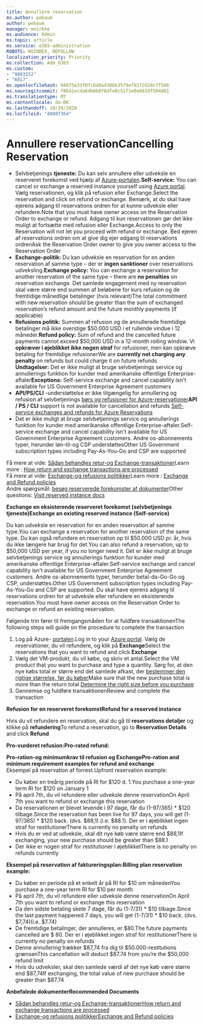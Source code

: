 ```yaml
---
title: Annullere reservation
ms.author: pebaum
author: pebaum
manager: mnirkhe
ms.audience: Admin
ms.topic: article
ms.service: o365-administration
ROBOTS: NOINDEX, NOFOLLOW
localization_priority: Priority
ms.collection: Adm_O365
ms.custom:
- "9003552"
- "6817"
ms.openlocfilehash: 04875e33f07c6d0a4306b3579ef81f2d28c7f506
ms.sourcegitcommit: f8b41ecda6db0b8f64fe0c51f1e8e6619f504d61
ms.translationtype: MT
ms.contentlocale: da-DK
ms.lasthandoff: 10/28/2020
ms.locfileid: "48807364"
---
```

# <a name="cancelling-reservation"></a><span data-ttu-id="635b8-102">Annullere reservation</span><span class="sxs-lookup"><span data-stu-id="635b8-102">Cancelling Reservation</span></span>

- <span data-ttu-id="635b8-103">Selvbetjenings **tjeneste:** Du kan selv annullere eller udveksle en reserveret forekomst ved hjælp af [Azure-portalen](https://portal.azure.com/#blade/Microsoft_Azure_Reservations/ReservationsBrowseBlade).</span><span class="sxs-lookup"><span data-stu-id="635b8-103">**Self-service:** You can cancel or exchange a reserved instance yourself using [Azure portal](https://portal.azure.com/#blade/Microsoft_Azure_Reservations/ReservationsBrowseBlade).</span></span> <span data-ttu-id="635b8-104">Vælg reservationen, og klik på refusion eller Exchange.</span><span class="sxs-lookup"><span data-stu-id="635b8-104">Select the reservation and click on refund or exchange.</span></span> <span data-ttu-id="635b8-105">Bemærk, at du skal have ejerens adgang til reservations ordren for at kunne udveksle eller refundere.</span><span class="sxs-lookup"><span data-stu-id="635b8-105">Note that you must have owner access on the Reservation Order to exchange or refund.</span></span> <span data-ttu-id="635b8-106">Adgang til kun reservationen gør det ikke muligt at fortsætte med refusion eller Exchange.</span><span class="sxs-lookup"><span data-stu-id="635b8-106">Access to only the Reservation will not let you proceed with refund or exchange.</span></span> <span data-ttu-id="635b8-107">Bed ejeren af reservations ordren om at give dig ejer adgang til reservations ordren</span><span class="sxs-lookup"><span data-stu-id="635b8-107">Ask the Reservation Order owner to give you owner access to the Reservation Order</span></span>
- <span data-ttu-id="635b8-108">**Exchange-politik:** Du kan udveksle en reservation for en anden reservation af samme type – der er **ingen sanktioner** over reservations udveksling.</span><span class="sxs-lookup"><span data-stu-id="635b8-108">**Exchange policy:** You can exchange a reservation for another reservation of the same type – there are **no penalties** on reservation exchange.</span></span> <span data-ttu-id="635b8-109">Det samlede engagement med ny reservation skal være større end summen af beløbene for kurs refusion og de fremtidige månedlige betalinger (hvis relevant)</span><span class="sxs-lookup"><span data-stu-id="635b8-109">The total commitment with new reservation should be greater than the sum of exchanged reservation’s refund amount and the future monthly payments (if applicable)</span></span>
- <span data-ttu-id="635b8-110">**Refusions politik:** Summen af refusion og de annullerede fremtidige betalinger må ikke overstige $50.000 USD i et rullende vindue i 12 måneder.</span><span class="sxs-lookup"><span data-stu-id="635b8-110">**Refund policy:** Sum of refund and the cancelled future payments cannot exceed $50,000 USD in a 12-month rolling window.</span></span> <span data-ttu-id="635b8-111">Vi **opkræver i øjeblikket ikke nogen straf** for refusioner, men kan opkræve betaling for fremtidige refusioner</span><span class="sxs-lookup"><span data-stu-id="635b8-111">We are **currently not charging any penalty** on refunds but could charge it on future refunds</span></span>  
    <span data-ttu-id="635b8-112">**Undtagelser:** Det er ikke muligt at bruge selvbetjenings service og annullerings funktion for kunder med amerikanske offentlige Enterprise-aftaler</span><span class="sxs-lookup"><span data-stu-id="635b8-112">**Exceptions:** Self-service exchange and cancel capability isn't available for US Government Enterprise Agreement customers</span></span>
- <span data-ttu-id="635b8-113">**API/PS/CLI** -understøttelse er ikke tilgængelig for annullering og refusion af selvbetjenings [børs og refusioner for Azure-reservationer](https://docs.microsoft.com/azure/cost-management-billing/reservations/exchange-and-refund-azure-reservations?WT.mc_id=Portal-Microsoft_Azure_Support)</span><span class="sxs-lookup"><span data-stu-id="635b8-113">**API / PS / CLI** support is not available for cancellation and refunds [Self-service exchanges and refunds for Azure Reservations](https://docs.microsoft.com/azure/cost-management-billing/reservations/exchange-and-refund-azure-reservations?WT.mc_id=Portal-Microsoft_Azure_Support)</span></span>
- <span data-ttu-id="635b8-114">Det er ikke muligt at bruge selvbetjenings service og annullerings funktion for kunder med amerikanske offentlige Enterprise-aftaler.</span><span class="sxs-lookup"><span data-stu-id="635b8-114">Self-service exchange and cancel capability isn't available for US Government Enterprise Agreement customers.</span></span> <span data-ttu-id="635b8-115">Andre os-abonnements typer, herunder løn-til-og CSP understøttes</span><span class="sxs-lookup"><span data-stu-id="635b8-115">Other US Government subscription types including Pay-As-You-Go and CSP are supported</span></span>

<span data-ttu-id="635b8-116">Få mere at vide: [Sådan behandles retur-og Exchange-transaktioner](https://docs.microsoft.com/azure/billing/billing-azure-reservations-self-service-exchange-and-refund?WT.mc_id=Portal-Microsoft_Azure_Support#how-return-and-exchange-transactions-are-processed)</span><span class="sxs-lookup"><span data-stu-id="635b8-116">Learn more : [How return and exchange transactions are processed](https://docs.microsoft.com/azure/billing/billing-azure-reservations-self-service-exchange-and-refund?WT.mc_id=Portal-Microsoft_Azure_Support#how-return-and-exchange-transactions-are-processed)</span></span>  
<span data-ttu-id="635b8-117">Få mere at vide: [Exchange-og refusions politikker](https://docs.microsoft.com/azure/billing/billing-azure-reservations-self-service-exchange-and-refund?WT.mc_id=Portal-Microsoft_Azure_Support#exchange-policies)</span><span class="sxs-lookup"><span data-stu-id="635b8-117">Learn more : [Exchange and Refund policies](https://docs.microsoft.com/azure/billing/billing-azure-reservations-self-service-exchange-and-refund?WT.mc_id=Portal-Microsoft_Azure_Support#exchange-policies)</span></span>  
<span data-ttu-id="635b8-118">Andre spørgsmål: [besøg reserverede forekomster af dokumenter](https://docs.microsoft.com/azure/billing/billing-save-compute-costs-reservations?WT.mc_id=Portal-Microsoft_Azure_Support)</span><span class="sxs-lookup"><span data-stu-id="635b8-118">Other questions: [Visit reserved instance docs](https://docs.microsoft.com/azure/billing/billing-save-compute-costs-reservations?WT.mc_id=Portal-Microsoft_Azure_Support)</span></span>

<span data-ttu-id="635b8-119">**Exchange en eksisterende reserveret forekomst (selvbetjenings tjeneste)**</span><span class="sxs-lookup"><span data-stu-id="635b8-119">**Exchange an existing reserved instance (Self-service)**</span></span>

<span data-ttu-id="635b8-120">Du kan udveksle en reservation for en anden reservation af samme type.</span><span class="sxs-lookup"><span data-stu-id="635b8-120">You can exchange a reservation for another reservation of the same type.</span></span> <span data-ttu-id="635b8-121">Du kan også refundere en reservation op til $50.000 USD pr. år, hvis du ikke længere har brug for det.</span><span class="sxs-lookup"><span data-stu-id="635b8-121">You can also refund a reservation, up to $50,000 USD per year, if you no longer need it.</span></span> <span data-ttu-id="635b8-122">Det er ikke muligt at bruge selvbetjenings service og annullerings funktion for kunder med amerikanske offentlige Enterprise-aftaler.</span><span class="sxs-lookup"><span data-stu-id="635b8-122">Self-service exchange and cancel capability isn't available for US Government Enterprise Agreement customers.</span></span> <span data-ttu-id="635b8-123">Andre os-abonnements typer, herunder betal-da-Go-Go og CSP, understøttes.</span><span class="sxs-lookup"><span data-stu-id="635b8-123">Other US Government subscription types including Pay-As-You-Go and CSP are supported.</span></span> <span data-ttu-id="635b8-124">Du skal have ejerens adgang til reservations ordren for at udveksle eller refundere en eksisterende reservation.</span><span class="sxs-lookup"><span data-stu-id="635b8-124">You must have owner access on the Reservation Order to exchange or refund an existing reservation.</span></span>

<span data-ttu-id="635b8-125">Følgende trin fører til fremgangsmåden for at fuldføre transaktionen</span><span class="sxs-lookup"><span data-stu-id="635b8-125">The following steps will guide on the procedure to complete the transaction</span></span>

1. <span data-ttu-id="635b8-126">Log på Azure- [portalen](https://portal.azure.com/#blade/Microsoft_Azure_Reservations/ReservationsBrowseBlade).</span><span class="sxs-lookup"><span data-stu-id="635b8-126">Log in to your [Azure portal](https://portal.azure.com/#blade/Microsoft_Azure_Reservations/ReservationsBrowseBlade).</span></span> <span data-ttu-id="635b8-127">Vælg de reservationer, du vil refundere, og klik på **Exchange**</span><span class="sxs-lookup"><span data-stu-id="635b8-127">Select the reservations that you want to refund and click **Exchange**</span></span>
2. <span data-ttu-id="635b8-128">Vælg det VM-produkt, du vil købe, og skriv et antal.</span><span class="sxs-lookup"><span data-stu-id="635b8-128">Select the VM product that you want to purchase and type a quantity.</span></span> <span data-ttu-id="635b8-129">Sørg for, at den nye købs total er større end det samlede afkast, der [bestemmer den rigtige størrelse, før du køber](https://docs.microsoft.com/azure/virtual-machines/windows/prepay-reserved-vm-instances?WT.mc_id=Portal-Microsoft_Azure_Support#determine-the-right-vm-size-before-you-buy)</span><span class="sxs-lookup"><span data-stu-id="635b8-129">Make sure that the new purchase total is more than the return total [Determine the right size before you purchase](https://docs.microsoft.com/azure/virtual-machines/windows/prepay-reserved-vm-instances?WT.mc_id=Portal-Microsoft_Azure_Support#determine-the-right-vm-size-before-you-buy)</span></span>
3. <span data-ttu-id="635b8-130">Gennemse og fuldføre transaktionen</span><span class="sxs-lookup"><span data-stu-id="635b8-130">Review and complete the transaction</span></span>

<span data-ttu-id="635b8-131">**Refusion for en reserveret forekomst**</span><span class="sxs-lookup"><span data-stu-id="635b8-131">**Refund for a reserved instance**</span></span>

<span data-ttu-id="635b8-132">Hvis du vil refundere en reservation, skal du gå til **reservations detaljer** og klikke på **refundering**</span><span class="sxs-lookup"><span data-stu-id="635b8-132">To refund a reservation, go to **Reservation Details** and click **Refund**</span></span>

<span data-ttu-id="635b8-133">**Pro-vurderet refusion:**</span><span class="sxs-lookup"><span data-stu-id="635b8-133">**Pro-rated refund:**</span></span>

<span data-ttu-id="635b8-134">**Pro-ration-og minimumkrav til refusion og Exchange**</span><span class="sxs-lookup"><span data-stu-id="635b8-134">**Pro-ration and minimum requirement examples for refund and exchange**</span></span>  
<span data-ttu-id="635b8-135">Eksempel på reservation af forrest.</span><span class="sxs-lookup"><span data-stu-id="635b8-135">Upfront reservation example:</span></span>

- <span data-ttu-id="635b8-136">Du køber en treårig periode på RI for $120 d. 1.</span><span class="sxs-lookup"><span data-stu-id="635b8-136">You purchase a one-year term RI for $120 on January 1</span></span>
- <span data-ttu-id="635b8-137">På april 7th, du vil refundere eller udveksle denne reservation</span><span class="sxs-lookup"><span data-stu-id="635b8-137">On April 7th you want to refund or exchange this reservation</span></span>
- <span data-ttu-id="635b8-138">Da reservationen er blevet levende i 97 dage, får du (1-97/365) \* $120 tilbage.</span><span class="sxs-lookup"><span data-stu-id="635b8-138">Since the reservation has been live for 97 days, you will get (1-97/365) \* $120 back.</span></span> <span data-ttu-id="635b8-139">(dvs. $88,1).</span><span class="sxs-lookup"><span data-stu-id="635b8-139">(i.e. $88.1).</span></span> <span data-ttu-id="635b8-140">Der er i øjeblikket ingen straf for restitutioner</span><span class="sxs-lookup"><span data-stu-id="635b8-140">There is currently no penalty on refunds</span></span>
- <span data-ttu-id="635b8-141">Hvis du er ved at udveksle, skal dit nye køb være større end $88,1</span><span class="sxs-lookup"><span data-stu-id="635b8-141">If exchanging, your new purchase should be greater than $88.1</span></span>
- <span data-ttu-id="635b8-142">Der ikke er nogen straf for restitutioner i øjeblikket</span><span class="sxs-lookup"><span data-stu-id="635b8-142">There is no penalty on refunds currently</span></span>

<span data-ttu-id="635b8-143">**Eksempel på reservation af faktureringsplan:**</span><span class="sxs-lookup"><span data-stu-id="635b8-143">**Billing plan reservation example:**</span></span>

- <span data-ttu-id="635b8-144">Du køber en periode på et enkelt år på RI for $10 om måneden</span><span class="sxs-lookup"><span data-stu-id="635b8-144">You purchase a one-year term RI for $10 per month</span></span>
- <span data-ttu-id="635b8-145">På april 7th, du vil refundere eller udveksle denne reservation</span><span class="sxs-lookup"><span data-stu-id="635b8-145">On April 7th you want to refund or exchange this reservation</span></span>
- <span data-ttu-id="635b8-146">Da den sidste betaling skete 7 dage, får du (1-7/31) \* $10 tilbage.</span><span class="sxs-lookup"><span data-stu-id="635b8-146">Since the last payment happened 7 days, you will get (1-7/31) \* $10 back.</span></span> <span data-ttu-id="635b8-147">(dvs. $7,74)</span><span class="sxs-lookup"><span data-stu-id="635b8-147">(i.e. $7.74)</span></span>
- <span data-ttu-id="635b8-148">De fremtidige betalinger, der annulleres, er $80.</span><span class="sxs-lookup"><span data-stu-id="635b8-148">The future payments cancelled are $ 80.</span></span> <span data-ttu-id="635b8-149">Der er i øjeblikket ingen straf for restitutioner</span><span class="sxs-lookup"><span data-stu-id="635b8-149">There is currently no penalty on refunds</span></span>
- <span data-ttu-id="635b8-150">Denne annullering trækker $87,74 fra dig til $50.000-restitutions grænsen</span><span class="sxs-lookup"><span data-stu-id="635b8-150">This cancellation will deduct $87.74 from you’re the $50,000 refund limit</span></span>
- <span data-ttu-id="635b8-151">Hvis du udveksler, skal den samlede værdi af det nye køb være større end $87,74</span><span class="sxs-lookup"><span data-stu-id="635b8-151">If exchanging, the total value of new purchase should be greater than $87.74</span></span>

<span data-ttu-id="635b8-152">**Anbefalede dokumenter**</span><span class="sxs-lookup"><span data-stu-id="635b8-152">**Recommended Documents**</span></span>

- [<span data-ttu-id="635b8-153">Sådan behandles retur-og Exchange-transaktioner</span><span class="sxs-lookup"><span data-stu-id="635b8-153">How return and exchange transactions are processed</span></span>](https://docs.microsoft.com/azure/billing/billing-azure-reservations-self-service-exchange-and-refund?WT.mc_id=Portal-Microsoft_Azure_Support#how-return-and-exchange-transactions-are-processed)
- [<span data-ttu-id="635b8-154">Exchange-og refusions politikker</span><span class="sxs-lookup"><span data-stu-id="635b8-154">Exchange and Refund policies</span></span>](https://docs.microsoft.com/azure/billing/billing-azure-reservations-self-service-exchange-and-refund?WT.mc_id=Portal-Microsoft_Azure_Support#exchange-policies)
